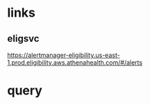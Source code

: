 <!-- alertmanager -->

# links

## eligsvc
https://alertmanager-eligibility.us-east-1.prod.eligibility.aws.athenahealth.com/#/alerts

# query
